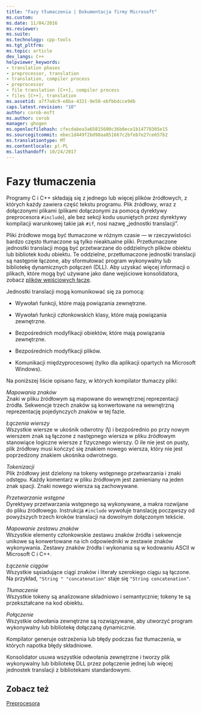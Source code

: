 ```yaml
---
title: "Fazy tłumaczenia | Dokumentacja firmy Microsoft"
ms.custom: 
ms.date: 11/04/2016
ms.reviewer: 
ms.suite: 
ms.technology: cpp-tools
ms.tgt_pltfrm: 
ms.topic: article
dev_langs: C++
helpviewer_keywords:
- translation phases
- preprocessor, translation
- translation, compiler process
- preprocessor
- file translation [C++], compiler process
- files [C++], translation
ms.assetid: a7f7a8c9-e8ba-4321-9e50-ebfbbdcce9db
caps.latest.revision: "10"
author: corob-msft
ms.author: corob
manager: ghogen
ms.openlocfilehash: cfecdabea3a65815600c36b0ece1b14778305e15
ms.sourcegitcommit: ebec1d449f2bd98aa851667c2bfeb7e27ce657b2
ms.translationtype: MT
ms.contentlocale: pl-PL
ms.lasthandoff: 10/24/2017
---
```

# <a name="phases-of-translation"></a>Fazy tłumaczenia
Programy C i C++ składają się z jednego lub więcej plików źródłowych, z których każdy zawiera część tekstu programu. Plik źródłowy, wraz z dołączonymi plikami (plikami dołączonymi za pomocą dyrektywy preprocesora `#include`), ale bez sekcji kodu usuniętych przez dyrektywy kompilacji warunkowej takie jak `#if`, nosi nazwę „jednostki translacji”.  
  
 Pliki źródłowe mogą być tłumaczone w różnym czasie — w rzeczywistości bardzo często tłumaczone są tylko nieaktualne pliki. Przetłumaczone jednostki translacji mogą być przetwarzane do oddzielnych plików obiektu lub bibliotek kodu obiektu. Te oddzielne, przetłumaczone jednostki translacji są następnie łączone, aby sformułować program wykonywalny lub bibliotekę dynamicznych połączeń (DLL).  Aby uzyskać więcej informacji o plikach, które mogą być używane jako dane wejściowe konsolidatora, zobacz [plików wejściowych łącze](../build/reference/link-input-files.md).  
  
 Jednostki translacji mogą komunikować się za pomocą:  
  
-   Wywołań funkcji, które mają powiązania zewnętrzne.  
  
-   Wywołań funkcji członkowskich klasy, które mają powiązania zewnętrzne.  
  
-   Bezpośrednich modyfikacji obiektów, które mają powiązania zewnętrzne.  
  
-   Bezpośrednich modyfikacji plików.  
  
-   Komunikacji międzyprocesowej (tylko dla aplikacji opartych na Microsoft Windows).  
  
 Na poniższej liście opisano fazy, w których kompilator tłumaczy pliki:  
  
 *Mapowania znaków*  
 Znaki w pliku źródłowym są mapowane do wewnętrznej reprezentacji źródła. Sekwencje trzech znaków są konwertowane na wewnętrzną reprezentację pojedynczych znaków w tej fazie.  
  
 *Łączenia wierszy*  
 Wszystkie wiersze w ukośnik odwrotny (**\\**) i bezpośrednio po przy nowym wierszem znak są łączone z następnego wiersza w pliku źródłowym stanowiące logiczne wiersze z fizycznego wierszy. O ile nie jest on pusty, plik źródłowy musi kończyć się znakiem nowego wiersza, który nie jest poprzedzony znakiem ukośnika odwrotnego.  
  
 *Tokenizacji*  
 Plik źródłowy jest dzielony na tokeny wstępnego przetwarzania i znaki odstępu. Każdy komentarz w pliku źródłowym jest zamieniany na jeden znak spacji. Znaki nowego wiersza są zachowywane.  
  
 *Przetwarzanie wstępne*  
 Dyrektywy przetwarzania wstępnego są wykonywane, a makra rozwijane do pliku źródłowego. Instrukcja `#include` wywołuje translację począwszy od powyższych trzech kroków translacji na dowolnym dołączonym tekście.  
  
 *Mapowanie zestawu znaków*  
 Wszystkie elementy członkowskie zestawu znaków źródła i sekwencje unikowe są konwertowane na ich odpowiedniki w zestawie znaków wykonywania. Zestawy znaków źródła i wykonania są w kodowaniu ASCII w Microsoft C i C++.  
  
 *Łączenie ciągów*  
 Wszystkie sąsiadujące ciągi znaków i literały szerokiego ciągu są łączone. Na przykład, `"String " "concatenation"` staje się `"String concatenation"`.  
  
 *Tłumaczenie*  
 Wszystkie tokeny są analizowane składniowo i semantycznie; tokeny te są przekształcane na kod obiektu.  
  
 *Połączenie*  
 Wszystkie odwołania zewnętrzne są rozwiązywane, aby utworzyć program wykonywalny lub bibliotekę dołączaną dynamicznie.  
  
 Kompilator generuje ostrzeżenia lub błędy podczas faz tłumaczenia, w których napotka błędy składniowe.  
  
 Konsolidator usuwa wszystkie odwołania zewnętrzne i tworzy plik wykonywalny lub bibliotekę DLL przez połączenie jednej lub więcej jednostek translacji z bibliotekami standardowymi.  
  
## <a name="see-also"></a>Zobacz też  
 [Preprocesora](../preprocessor/preprocessor.md)